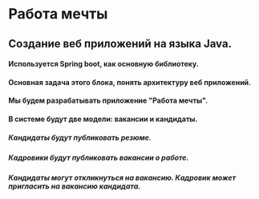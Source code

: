 # Работа мечты
## Cоздание веб приложений на языка Java.

#### Используется Spring boot, как основную библиотеку.
#### Основная задача этого блока, понять архитектуру веб приложений.
#### Мы будем разрабатывать приложение "Работа мечты".
#### В системе будут две модели: вакансии и кандидаты. 
##### Кандидаты будут публиковать резюме. 
##### Кадровики будут публиковать вакансии о работе.
##### Кандидаты могут откликнуться на вакансию. Кадровик может пригласить на вакансию кандидата.